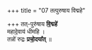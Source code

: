 +++
title = "07 तत्पुरुषाय विद्महे"

+++
तत्-पुरु॑षाय **वि॒द्महे॑**  
महादे॒वाय॑ धीमहि ।  
तन्नो॑ रुद्रः **प्रचो॒दया᳚त्** ॥